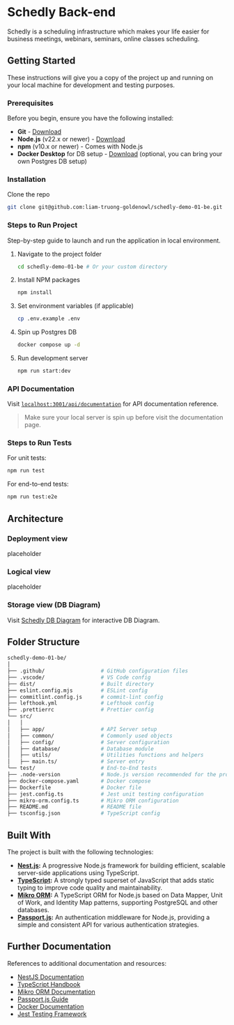 # Schedly Back-end

Schedly is a scheduling infrastructure which makes your life easier for business meetings, webinars, seminars, online classes scheduling.

## Getting Started

These instructions will give you a copy of the project up and running on your local machine for development and testing purposes.

### Prerequisites

Before you begin, ensure you have the following installed:

- **Git** - [Download](https://git-scm.com/downloads)
- **Node.js** (v22.x or newer) - [Download](https://nodejs.org/en)
- **npm** (v10.x or newer) - Comes with Node.js
- **Docker Desktop** for DB setup - [Download](https://www.docker.com/products/docker-desktop/) (optional, you can bring your own Postgres DB setup)

### Installation

Clone the repo

```sh
git clone git@github.com:liam-truong-goldenowl/schedly-demo-01-be.git
```

### Steps to Run Project

Step-by-step guide to launch and run the application in local environment.

1. Navigate to the project folder

   ```sh
   cd schedly-demo-01-be # Or your custom directory
   ```

1. Install NPM packages
   ```sh
   npm install
   ```
1. Set environment variables (if applicable)

   ```sh
   cp .env.example .env
   ```

1. Spin up Postgres DB

   ```sh
   docker compose up -d
   ```

1. Run development server
   ```sh
   npm run start:dev
   ```

### API Documentation

Visit [`localhost:3001/api/documentation`](http://localhost:3001/api/documentation) for API documentation reference.

> Make sure your local server is spin up before visit the documentation page.

### Steps to Run Tests

For unit tests:

```sh
npm run test
```

For end-to-end tests:

```sh
npm run test:e2e
```

## Architecture

### Deployment view

placeholder

### Logical view

placeholder

### Storage view (DB Diagram)

Visit [Schedly DB Diagram](https://dbdiagram.io/d/Schedly-demo-01-686e3a7df413ba3508049fc6) for interactive DB Diagram.

## Folder Structure

```sh
schedly-demo-01-be/
│
├── .github/                  # GitHub configuration files
├── .vscode/                  # VS Code config
├── dist/                     # Built directory
├── eslint.config.mjs         # ESLint config
├── commitlint.config.js      # commit-lint config
├── lefthook.yml              # Lefthook config
├── .prettierrc               # Prettier config
└── src/
│   │
│   ├── app/                  # API Server setup
│   ├── common/               # Commonly used objects
│   ├── config/               # Server configuration
│   ├── database/             # Database module
│   ├── utils/                # Utilities functions and helpers
│   ├── main.ts/              # Server entry
└── test/                     # End-to-End tests
├── .node-version             # Node.js version recommended for the project
├── docker-compose.yaml       # Docker compose
├── Dockerfile                # Docker file
├── jest.config.ts            # Jest unit testing configuration
├── mikro-orm.config.ts       # Mikro ORM configuration
├── README.md                 # README file
├── tsconfig.json             # TypeScript config
```

## Built With

The project is built with the following technologies:

- **[Nest.js](https://nestjs.com/):** A progressive Node.js framework for building efficient, scalable server-side applications using TypeScript.
- **[TypeScript](https://www.typescriptlang.org/):** A strongly typed superset of JavaScript that adds static typing to improve code quality and maintainability.
- **[Mikro ORM](https://mikro-orm.io/):** A TypeScript ORM for Node.js based on Data Mapper, Unit of Work, and Identity Map patterns, supporting PostgreSQL and other databases.
- **[Passport.js](https://www.passportjs.org/):** An authentication middleware for Node.js, providing a simple and consistent API for various authentication strategies.

## Further Documentation

References to additional documentation and resources:

- [NestJS Documentation](https://docs.nestjs.com/)
- [TypeScript Handbook](https://www.typescriptlang.org/docs/)
- [Mikro ORM Documentation](https://mikro-orm.io/docs/)
- [Passport.js Guide](https://www.passportjs.org/docs/)
- [Docker Documentation](https://docs.docker.com/)
- [Jest Testing Framework](https://jestjs.io/docs/getting-started)
